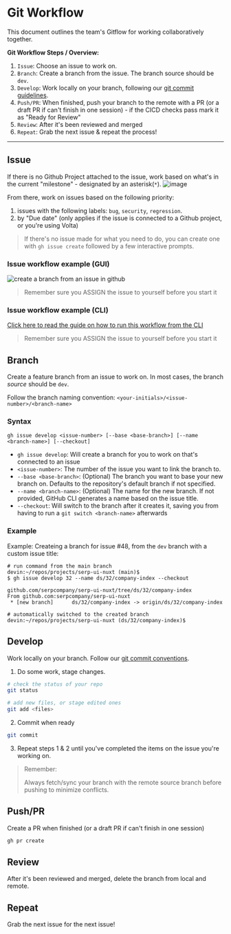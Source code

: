 # Git Workflow

This document outlines the team's Gitflow for working collaboratively together.

**Git Workflow Steps / Overview:**

1. `Issue`: Choose an issue to work on.
2. `Branch`: Create a branch from the issue. The branch source should be `dev`.
3. `Develop`: Work locally on your branch, following our [git commit guidelines]().
4. `Push/PR`: When finished, push your branch to the remote with a PR (or a draft PR if can't finish in one session) - if the CICD checks pass mark it as "Ready for Review"
5. `Review`: After it's been reviewed and merged
6. `Repeat`: Grab the next issue & repeat the process!



---

## Issue

If there is no Github Project attached to the issue, work based on what's in the current "milestone" - designated by an asterisk(`*`).
![image](https://github.com/user-attachments/assets/f2ce7b69-862b-4d03-ada8-100050b61dd4)

From there, work on issues based on the following priority:

1. issues with the following labels: `bug`, `security`, `regression`.
2. by "Due date" (only applies if the issue is connected to a Github project, or you're using Volta)

> If there's no issue made for what you need to do, you can create one with `gh issue create` followed by a few interactive prompts.

### Issue workflow example (GUI)

![create a branch from an issue in github](https://github.com/user-attachments/assets/93aadfff-1c9b-43b1-be28-f62b6a3b2f1a)

> Remember sure you ASSIGN the issue to yourself before you start it

### Issue workflow example (CLI)

[Click here to read the guide on how to run this workflow from the CLI](https://gist.github.com/devinschumacher/ea416af5542ac7102c8e1ffd0ab38a99)

> Remember sure you ASSIGN the issue to yourself before you start it

## Branch
Create a feature branch from an issue to work on. In most cases, the branch _source_ should be `dev`.

Follow the branch naming convention: `<your-initials>/<issue-number>/<branch-name>`


### Syntax

```
gh issue develop <issue-number> [--base <base-branch>] [--name <branch-name>] [--checkout]
```

- `gh issue develop`: Will create a branch for you to work on that's connected to an issue
- `<issue-number>`: The number of the issue you want to link the branch to.
- `--base <base-branch>`: (Optional) The branch you want to base your new branch on. Defaults to the repository's default branch if not specified.
- `--name <branch-name>`: (Optional) The name for the new branch. If not provided, GitHub CLI generates a name based on the issue title.
- `--checkout`: Will switch to the branch after it creates it, saving you from having to run a `git switch <branch-name>` afterwards

### Example

Example: Createing a branch for issue #48, from the `dev` branch with a custom issue title:
```
# run command from the main branch
devin:~/repos/projects/serp-ui-nuxt (main)$
$ gh issue develop 32 --name ds/32/company-index --checkout

github.com/serpcompany/serp-ui-nuxt/tree/ds/32/company-index
From github.com:serpcompany/serp-ui-nuxt
 * [new branch]      ds/32/company-index -> origin/ds/32/company-index
 
# automatically switched to the created branch
devin:~/repos/projects/serp-ui-nuxt (ds/32/company-index)$
```


## Develop
Work locally on your branch. Follow our [git commit conventions][git-commit-conventions].

1. Do some work, stage changes.
```bash
# check the status of your repo
git status

# add new files, or stage edited ones
git add <files>
```

2. Commit when ready
```bash
git commit
```

3. Repeat steps 1 & 2 until you've completed the items on the issue you're working on.

> Remember:
>
> Always fetch/sync your branch with the remote source branch before pushing to minimize conflicts.


## Push/PR
Create a PR when finished (or a draft PR if can't finish in one session)

```bash
gh pr create
```


## Review
After it's been reviewed and merged, delete the branch from local and remote.

## Repeat
Grab the next issue for the next issue!


<!-- Links TOC -->

[git-commit-conventions]: /docs/contributing/git-commit-conventions.md

